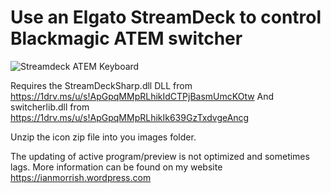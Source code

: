 # Use an Elgato StreamDeck to control Blackmagic ATEM switcher
![Streamdeck ATEM Keyboard](https://ianmorrish.files.wordpress.com/2017/11/streamdeckblog.jpg)

Requires the StreamDeckSharp.dll DLL from <https://1drv.ms/u/s!ApGpqMMpRLhikIdCTPjBasmUmcKOtw>
And switcherlib.dll from <https://1drv.ms/u/s!ApGpqMMpRLhikIk639GzTxdvgeAncg>

Unzip the icon zip file into you images folder.

The updating of active program/preview is not optimized and sometimes lags.
More information can be found on my website <https://ianmorrish.wordpress.com>
